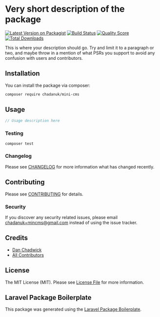 # Very short description of the package

[![Latest Version on Packagist](https://img.shields.io/packagist/v/chadanuk/mini-cms.svg?style=flat-square)](https://packagist.org/packages/chadanuk/mini-cms)
[![Build Status](https://img.shields.io/travis/chadanuk/mini-cms/master.svg?style=flat-square)](https://travis-ci.org/chadanuk/mini-cms)
[![Quality Score](https://img.shields.io/scrutinizer/g/chadanuk/mini-cms.svg?style=flat-square)](https://scrutinizer-ci.com/g/chadanuk/mini-cms)
[![Total Downloads](https://img.shields.io/packagist/dt/chadanuk/mini-cms.svg?style=flat-square)](https://packagist.org/packages/chadanuk/mini-cms)

This is where your description should go. Try and limit it to a paragraph or two, and maybe throw in a mention of what PSRs you support to avoid any confusion with users and contributors.

## Installation

You can install the package via composer:

```bash
composer require chadanuk/mini-cms
```

## Usage

``` php
// Usage description here
```

### Testing

``` bash
composer test
```

### Changelog

Please see [CHANGELOG](CHANGELOG.md) for more information what has changed recently.

## Contributing

Please see [CONTRIBUTING](CONTRIBUTING.md) for details.

### Security

If you discover any security related issues, please email chadanuk+mincms@gmail.com instead of using the issue tracker.

## Credits

- [Dan Chadwick](https://github.com/chadanuk)
- [All Contributors](../../contributors)

## License

The MIT License (MIT). Please see [License File](LICENSE.md) for more information.

## Laravel Package Boilerplate

This package was generated using the [Laravel Package Boilerplate](https://laravelpackageboilerplate.com).